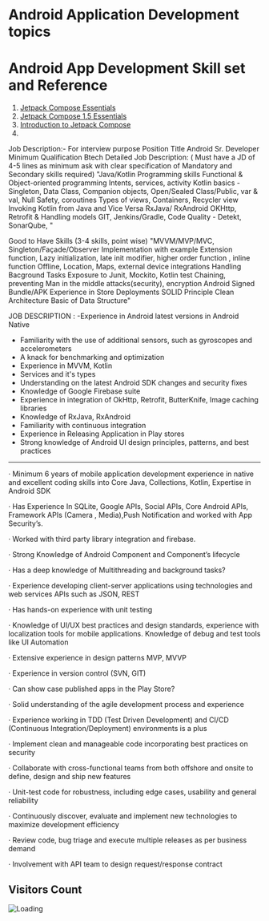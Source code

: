 # Android Application Development topics

# Android App Development Skill set and Reference 
1. [ Jetpack Compose
Essentials ](https://www.ebookfrenzy.com/pdf_previews/JetpackComposeEssentialsPreview.pdf)
2. [Jetpack Compose 1.5 Essentials](https://www.payloadbooks.com/wp-content/uploads/2024/01/JetpackCompose1.5EssentialsPreview_optimized.pdf)
3. [Introduction to Jetpack Compose ](https://on.notist.cloud/pdf/deck-257b60608ba418fa.pdf)
4. 

   
Job Description:-
For interview purpose
Position Title Android Sr. Developer
Minimum Qualification Btech
Detailed Job Description: ( Must have a JD of 4-5 lines as minimum ask with clear specification of Mandatory and Secondary skills required) "Java/Kotlin Programming skills
Functional & Object-oriented programming
Intents, services, activity
Kotlin basics - Singleton, Data Class, Companion objects, Open/Sealed Class/Public, var & val, Null Safety, coroutines
Types of views, Containers, Recycler view
Invoking Kotlin from Java and Vice Versa
RxJava/ RxAndroid
OKHttp, Retrofit & Handling models
GIT, Jenkins/Gradle,  Code Quality - Detekt, SonarQube,
"

Good to Have Skills (3-4 skills, point wise) "MVVM/MVP/MVC, Singleton/Façade/Observer
Implementation with example
Extension function, Lazy initialization,  late init modifier, higher order function , inline function
Offline, Location, Maps, external device integrations
Handling Bacground Tasks
Exposure to Junit, Mockito, Kotlin test
Chaining, preventing Man in the middle attacks(security), encryption
Android Signed Bundle/APK
Experience in Store Deployments
SOLID Principle
Clean Architecture
Basic of Data Structure"

JOB DESCRIPTION : 
 -Experience in Android latest versions in Android Native
- Familiarity with the use of additional sensors, such as gyroscopes and accelerometers
- A knack for benchmarking and optimization
- Experience in MVVM, Kotlin
- Services and it's types
- Understanding on the latest Android SDK changes and security fixes
- Knowledge of Google Firebase suite
- Experience in integration of OkHttp, Retrofit, ButterKnife, Image caching libraries
- Knowledge of RxJava, RxAndroid
- Familiarity with continuous integration
- Experience in Releasing Application in Play stores
- Strong knowledge of Android UI design principles, patterns, and best practices

----------------------------------------
·         Minimum 6 years of mobile application development experience in native and excellent coding skills into Core Java, Collections, Kotlin, Expertise in Android SDK

·         Has Experience In SQLite, Google APIs, Social APIs, Core Android APIs, Framework APIs (Camera , Media),Push Notification and worked with App Security’s.

·         Worked with third party library integration and firebase.

·         Strong Knowledge of Android Component and Component’s lifecycle

·         Has a deep knowledge of Multithreading and background tasks?

·         Experience developing client-server applications using technologies and web services APIs such as JSON, REST

·         Has hands-on experience with unit testing

·         Knowledge of UI/UX best practices and design standards, experience with localization tools for mobile applications. Knowledge of debug and test tools like UI Automation

·         Extensive experience in design patterns MVP, MVVP

·         Experience in version control (SVN, GIT)

·         Can show case published apps in the Play Store?

·         Solid understanding of the agile development process and experience

·         Experience working in TDD (Test Driven Development) and CI/CD (Continuous Integration/Deployment) environments is a plus

·         Implement clean and manageable code incorporating best practices on security

·         Collaborate with cross-functional teams from both offshore and onsite to define, design and ship new features

·         Unit-test code for robustness, including edge cases, usability and general reliability

·         Continuously discover, evaluate and implement new technologies to maximize development efficiency

·         Review code, bug triage and execute multiple releases as per business demand

·         Involvement with API team to design request/response contract



## Visitors Count

<img align="left" src = "https://profile-counter.glitch.me/android_development/count.svg" alt ="Loading">
